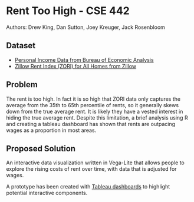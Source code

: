 # Rent Too High - CSE 442

Authors: Drew King, Dan Sutton, Joey Kreuger, Jack Rosenbloom

## Dataset

- [Personal Income Data from Bureau of Economic Analysis](https://apps.bea.gov/regional/histdata/releases/1122lapi/CAINC1.zip)
- [Zillow Rent Index (ZORI) for All Homes from Zillow](https://www.zillow.com/research/data/)

## Problem

The rent is too high. In fact it is so high that ZORI data only captures the average from the 35th to 65th percentile of rents, so it generally skews down from the true average rent. It is likely they have a vested interest in hiding the true average rent. Despite this limitation, a brief analysis using R and creating a tableau dashboard has shown that rents are outpacing wages as a proportion in most areas.

## Proposed Solution

An interactive data visualization written in Vega-Lite that allows people to explore the rising costs of rent over time, with data that is adjusted for wages.

A prototype has been created with [Tableau dashboards](https://public.tableau.com/views/A3-TheRentIsTooHigh/TheRentisTooHigh-FromZORIDataset?:language=en-US&:sid=&:redirect=auth&:display_count=n&:origin=viz_share_link) to highlight potential interactive components.
